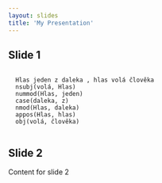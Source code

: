 ```yaml
---
layout: slides
title: 'My Presentation'
---
```


<section>
  <h1>Slide 1</h1>
  <pre><code class="language-sdparse">
  Hlas jeden z daleka , hlas volá člověka
  nsubj(volá, Hlas)
  nummod(Hlas, jeden)
  case(daleka, z)
  nmod(Hlas, daleka)
  appos(Hlas, hlas)
  obj(volá, člověka)
  </code></pre>
</section>

<section>
  <h1>Slide 2</h1>
  <p>Content for slide 2</p>
</section>
